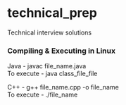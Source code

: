 # technical_prep
Technical interview solutions

### Compiling & Executing in Linux
  Java - javac file_name.java <br/>
  To execute - java class_file_file
  
  C++ - g++ file_name.cpp -o file_name<br/>
  To execute - ./file_name
  

  
